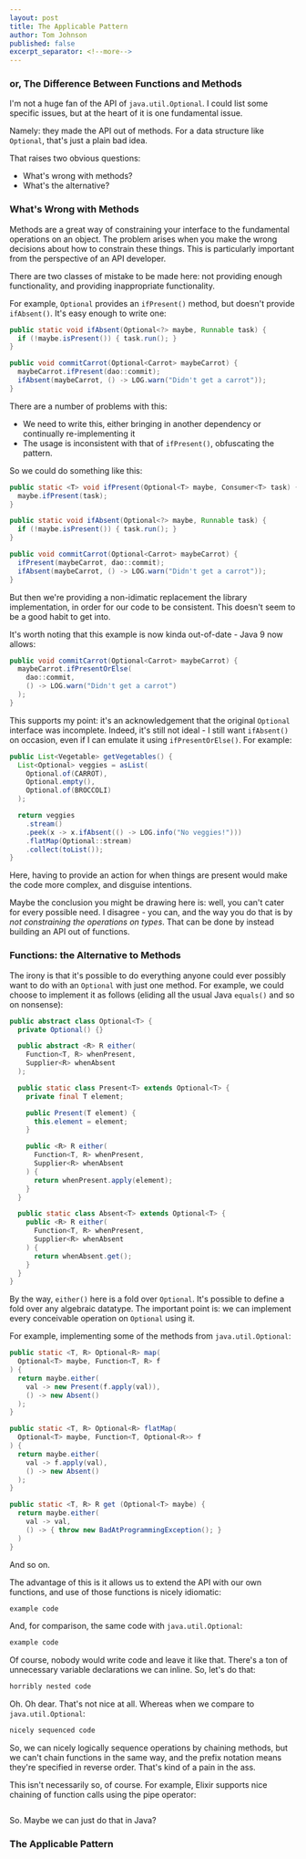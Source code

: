 ```yaml
---
layout: post
title: The Applicable Pattern
author: Tom Johnson
published: false
excerpt_separator: <!--more-->
---
```

### or, The Difference Between Functions and Methods

I'm not a huge fan of the API of `java.util.Optional`. I could list some
specific issues, but at the heart of it is one fundamental issue.

Namely: they made the API out of methods. For a data structure like
`Optional`, that's just a plain bad idea.

<!--more-->

That raises two obvious questions:
 - What's wrong with methods?
 - What's the alternative?

### What's Wrong with Methods

Methods are a great way of constraining your interface to the fundamental
operations on an object. The problem arises when you make the wrong decisions
about how to constrain these things. This is particularly important from the
perspective of an API developer.

There are two classes of mistake to be made here: not providing enough
functionality, and providing inappropriate functionality.

For example, `Optional` provides an `ifPresent()` method, but doesn't provide
`ifAbsent()`. It's easy enough to write one:

```java
public static void ifAbsent(Optional<?> maybe, Runnable task) {
  if (!maybe.isPresent()) { task.run(); }
}

public void commitCarrot(Optional<Carrot> maybeCarrot) {
  maybeCarrot.ifPresent(dao::commit);
  ifAbsent(maybeCarrot, () -> LOG.warn("Didn't get a carrot"));
}
```

There are a number of problems with this:
 - We need to write this, either bringing in another dependency or
 continually re-implementing it
 - The usage is inconsistent with that of `ifPresent()`, obfuscating the pattern.

So we could do something like this:
```java
public static <T> void ifPresent(Optional<T> maybe, Consumer<T> task) {
  maybe.ifPresent(task);
}

public static void ifAbsent(Optional<?> maybe, Runnable task) {
  if (!maybe.isPresent()) { task.run(); }
}

public void commitCarrot(Optional<Carrot> maybeCarrot) {
  ifPresent(maybeCarrot, dao::commit);
  ifAbsent(maybeCarrot, () -> LOG.warn("Didn't get a carrot"));
}
```

But then we're providing a non-idimatic replacement the library implementation,
in order for our code to be consistent. This doesn't seem to be a good habit to
get into.

It's worth noting that this example is now kinda out-of-date - Java 9 now allows:
```java
public void commitCarrot(Optional<Carrot> maybeCarrot) {
  maybeCarrot.ifPresentOrElse(
    dao::commit,
    () -> LOG.warn("Didn't get a carrot")
  );
}
```
This supports my point: it's an acknowledgement that the original `Optional`
interface was incomplete. Indeed, it's still not ideal - I still want `ifAbsent()`
on occasion, even if I can emulate it using `ifPresentOrElse()`. For example:
```java
public List<Vegetable> getVegetables() {
  List<Optional> veggies = asList(
    Optional.of(CARROT),
    Optional.empty(),
    Optional.of(BROCCOLI)
  );

  return veggies
    .stream()
    .peek(x -> x.ifAbsent(() -> LOG.info("No veggies!")))
    .flatMap(Optional::stream)
    .collect(toList());
}
```
Here, having to provide an action for when things are present would make the code
more complex, and disguise intentions.

Maybe the conclusion you might be drawing here is: well, you can't cater for
every possible need. I disagree - you can, and the way you do that is by _not
constraining the operations on types_. That can be done by instead building an
API out of functions.

### Functions: the Alternative to Methods

The irony is that it's possible to do everything anyone could ever possibly
want to do with an `Optional` with just one method. For example, we could choose
to implement it as follows (eliding all the usual Java `equals()` and so on
nonsense):

```java
public abstract class Optional<T> {
  private Optional() {}

  public abstract <R> R either(
    Function<T, R> whenPresent,
    Supplier<R> whenAbsent
  );

  public static class Present<T> extends Optional<T> {
    private final T element;

    public Present(T element) {
      this.element = element;
    }

    public <R> R either(
      Function<T, R> whenPresent,
      Supplier<R> whenAbsent
    ) {
      return whenPresent.apply(element);
    }
  }

  public static class Absent<T> extends Optional<T> {
    public <R> R either(
      Function<T, R> whenPresent,
      Supplier<R> whenAbsent
    ) {
      return whenAbsent.get();
    }
  }
}
```
By the way, `either()` here is a fold over `Optional`. It's possible to define
a fold over any algebraic datatype. The important point is: we can implement
every conceivable operation on `Optional` using it.

For example, implementing some of the methods from `java.util.Optional`:
```java
public static <T, R> Optional<R> map(
  Optional<T> maybe, Function<T, R> f
) {
  return maybe.either(
    val -> new Present(f.apply(val)),
    () -> new Absent()
  );
}

public static <T, R> Optional<R> flatMap(
  Optional<T> maybe, Function<T, Optional<R>> f
) {
  return maybe.either(
    val -> f.apply(val),
    () -> new Absent()
  );
}

public static <T, R> R get (Optional<T> maybe) {
  return maybe.either(
    val -> val,
    () -> { throw new BadAtProgrammingException(); }
  )
}
```
And so on.

The advantage of this is it allows us to extend the API with our own functions,
and use of those functions is nicely idiomatic:

```java
example code
```
And, for comparison, the same code with `java.util.Optional`:
```java
example code
```
Of course, nobody would write code and leave it like that. There's a ton of
unnecessary variable declarations we can inline. So, let's do that:
```java
horribly nested code
```
Oh. Oh dear. That's not nice at all. Whereas when we compare to `java.util.Optional`:
```java
nicely sequenced code
```
So, we can nicely logically sequence operations by chaining methods, but we
can't chain functions in the same way, and the prefix notation means they're
specified in reverse order. That's kind of a pain in the ass.

This isn't necessarily so, of course. For example, Elixir supports nice chaining
of function calls using the pipe operator:
```elixir
```
So. Maybe we can just do that in Java?

### The Applicable Pattern
